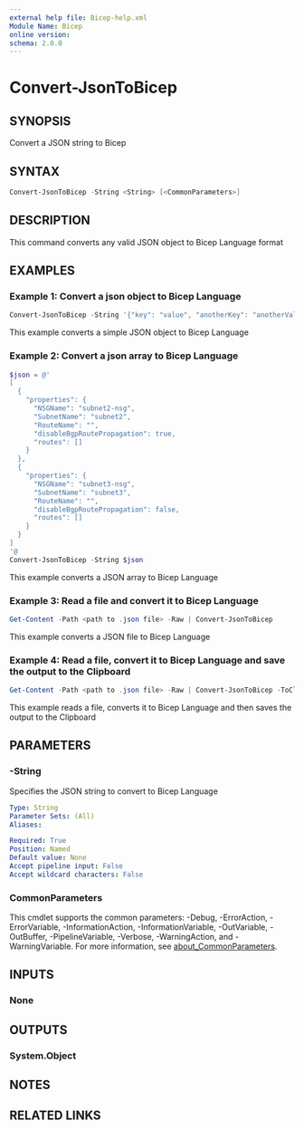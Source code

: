 ```yaml
---
external help file: Bicep-help.xml
Module Name: Bicep
online version:
schema: 2.0.0
---
```


# Convert-JsonToBicep

## SYNOPSIS
Convert a JSON string to Bicep

## SYNTAX

```powershell
Convert-JsonToBicep -String <String> [<CommonParameters>]
```

## DESCRIPTION
This command converts any valid JSON object to Bicep Language format

## EXAMPLES

### Example 1: Convert a json object to Bicep Language
```powershell
Convert-JsonToBicep -String '{"key": "value", "anotherKey": "anotherValue"}'
```

This example converts a simple JSON object to Bicep Language

### Example 2: Convert a json array to Bicep Language
```powershell
$json = @'
[
  {
    "properties": {
      "NSGName": "subnet2-nsg",
      "SubnetName": "subnet2",
      "RouteName": "",
      "disableBgpRoutePropagation": true,
      "routes": []
    }
  },
  {
    "properties": {
      "NSGName": "subnet3-nsg",
      "SubnetName": "subnet3",
      "RouteName": "",
      "disableBgpRoutePropagation": false,
      "routes": []
    }
  }
]
'@
Convert-JsonToBicep -String $json
```

This example converts a JSON array to Bicep Language

### Example 3: Read a file and convert it to Bicep Language
```powershell
Get-Content -Path <path to .json file> -Raw | Convert-JsonToBicep
```

This example converts a JSON file to Bicep Language

### Example 4: Read a file, convert it to Bicep Language and save the output to the Clipboard
```powershell
Get-Content -Path <path to .json file> -Raw | Convert-JsonToBicep -ToClipboard
```

This example reads a file, converts it to Bicep Language and then saves the output to the Clipboard


## PARAMETERS

### -String
Specifies the JSON string to convert to Bicep Language

```yaml
Type: String
Parameter Sets: (All)
Aliases:

Required: True
Position: Named
Default value: None
Accept pipeline input: False
Accept wildcard characters: False
```

### CommonParameters
This cmdlet supports the common parameters: -Debug, -ErrorAction, -ErrorVariable, -InformationAction, -InformationVariable, -OutVariable, -OutBuffer, -PipelineVariable, -Verbose, -WarningAction, and -WarningVariable. For more information, see [about_CommonParameters](http://go.microsoft.com/fwlink/?LinkID=113216).

## INPUTS

### None

## OUTPUTS

### System.Object
## NOTES

## RELATED LINKS

